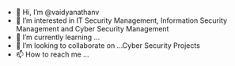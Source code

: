 - 👋 Hi, I’m @vaidyanathanv
- 👀 I’m interested in IT Security Management, Information Security Management and Cyber Security Management
- 🌱 I’m currently learning ...
- 💞️ I’m looking to collaborate on ...Cyber Security Projects
- 📫 How to reach me ...

<!---
vaidyanathanv/vaidyanathanv is a ✨ special ✨ repository because its `README.md` (this file) appears on your GitHub profile.
You can click the Preview link to take a look at your changes.
--->
